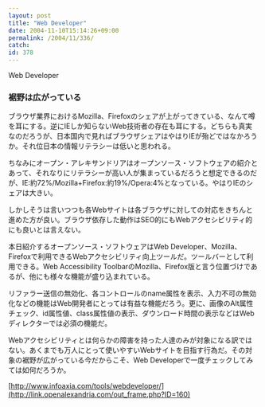 ```yaml
---
layout: post
title: "Web Developer"
date: 2004-11-10T15:14:26+09:00
permalink: /2004/11/336/
catch: 
id: 378
---
```

Web Developer  
<!--more-->

### 裾野は広がっている
  

ブラウザ業界におけるMozilla、Firefoxのシェアが上がってきている、なんて噂を耳にする。逆にIEしか知らないWeb技術者の存在も耳にする。どちらも真実なのだろうが、日本国内で見ればブラウザシェアはやはりIEが殆どではなかろうか。それ位日本の情報リテラシーは低いと思われる。

  

ちなみにオープン・アレキサンドリアはオープンソース・ソフトウェアの紹介とあって、それなりにリテラシーが高い人が集まっているだろうと想定できるのだが、IE:約72%/Mozilla+Firefox:約19%/Opera:4%となっている。やはりIEのシェアは大きい。

  

しかしそうは言いつつも各Webサイトは各ブラウザに対しての対応をきちんと進めた方が良い。ブラウザ依存した動作はSEO的にもWebアクセシビリティ的にも良いとは言えない。

  

本日紹介するオープンソース・ソフトウェアはWeb Developer、Mozilla、Firefoxで利用できるWebアクセシビリティ向上ツールだ。ツールバーとして利用できる。Web Accessibility ToolbarのMozilla、Firefox版と言う位置づけであるが、他にも様々な機能が盛り込まれている。

  

リファラー送信の無効化、各コントロールのname属性を表示、入力不可の無効化などの機能はWeb開発者にとっては有益な機能だろう。更に、画像のAlt属性チェック、id属性値、class属性値の表示、ダウンロード時間の表示などはWebディレクターでは必須の機能だ。

  

Webアクセシビリティとは何らかの障害を持った人達のみが対象になる訳ではない。あくまでも万人にとって使いやすいWebサイトを目指す行為だ。その対象の裾野が広がっている今だからこそ、Web Developerで一度チェックしてみては如何だろうか。

  

[http://www.infoaxia.com/tools/webdeveloper/](http://link.openalexandria.com/out_frame.php?ID=160)

